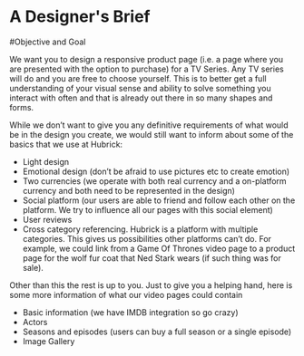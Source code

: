 A Designer's Brief
========================

#Objective and Goal

We want you to design a responsive product page (i.e. a page where you are presented with the option to purchase) for a TV Series. Any TV series will do and you are free to choose yourself. This is to better get a full understanding of your visual sense and ability to solve something you interact with often and that is already out there in so many shapes and forms. 

While we don’t want to give you any definitive requirements of what would be in the design you create, we would still want to inform about some of the basics that we use at Hubrick:

- Light design
- Emotional design (don’t be afraid to use pictures etc to create emotion)
- Two currencies (we operate with both real currency and a on-platform currency and both need to be represented in the design)
- Social platform (our users are able to friend and follow each other on the platform. We try to influence all our pages with this social element)
- User reviews 
- Cross category referencing. Hubrick is a platform with multiple categories. This gives us possibilities other platforms can’t do. For example, we could link from a Game Of Thrones video page to a product page for the wolf fur coat that Ned Stark wears (if such thing was for sale). 

Other than this the rest is up to you. Just to give you a helping hand, here is some more information of what our video pages could contain

- Basic information (we have IMDB integration so go crazy)
- Actors
- Seasons and episodes (users can buy a full season or a single episode)
- Image Gallery
